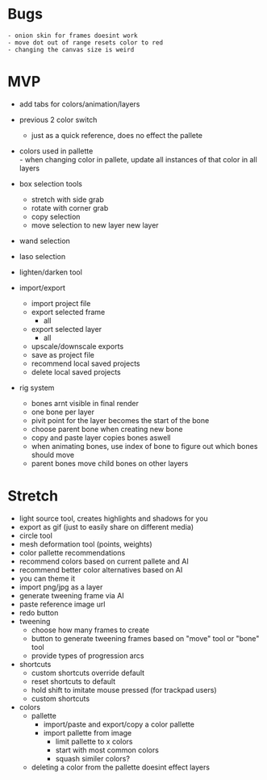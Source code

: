 # Bugs 
    - onion skin for frames doesint work
    - move dot out of range resets color to red
    - changing the canvas size is weird 

# MVP
- add tabs for colors/animation/layers

- previous 2 color switch
    - just as a quick reference, does no effect the pallete

 - colors used in pallette  
        - when changing color in pallete, update all instances of that color in all layers

- box selection tools
    - stretch with side grab 
    - rotate with corner grab
    - copy selection 
    - move selection to new layer new layer 

- wand selection 

- laso selection

- lighten/darken tool 

- import/export 
    - import project file
    - export selected frame 
        - all
    - export selected layer
        - all 
    - upscale/downscale exports
    - save as project file 
    - recommend local saved projects
    - delete local saved projects   

- rig system 
    - bones arnt visible in final render 
    - one bone per layer 
    - pivit point for the layer becomes the start of the bone 
    - choose parent bone when creating new bone 
    - copy and paste layer copies bones aswell 
    - when animating bones, use index of bone to figure out which bones should move
    - parent bones move child bones on other layers 
  
# Stretch 
- light source tool, creates highlights and shadows for you 
- export as gif (just to easily share on different media)
- circle tool
- mesh deformation tool (points, weights)
- color pallette recommendations 
- recommend colors based on current pallete and AI 
- recommend better color alternatives based on AI 
- you can theme it
- import png/jpg as a layer
- generate tweening frame via AI
- paste reference image url     
- redo button
- tweening 
    - choose how many frames to create 
    - button to generate tweening frames based on "move" tool or "bone" tool 
    - provide types of progression arcs 
- shortcuts 
    - custom shortcuts override default
    - reset shortcuts to default
    - hold shift to imitate mouse pressed (for trackpad users)
    - custom shortcuts 
- colors
    - pallette 
        - import/paste and export/copy a color pallette 
        - import pallette from image 
            - limit pallette to x colors
            - start with most common colors
            - squash similer colors?
    - deleting a color from the pallette doesint effect layers


